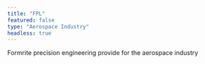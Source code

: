 ```yaml
---
title: "FPL"
featured: false
type: "Aerospace Industry"
headless: true
---
```

Formrite precision engineering provide for the aerospace industry
